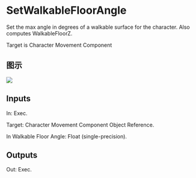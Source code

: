 # SetWalkableFloorAngle

Set the max angle in degrees of a walkable surface for the character. Also computes WalkableFloorZ.

Target is Character Movement Component

## 图示

![]($-20221218-20183904.png)

## Inputs

In: Exec.

Target: Character Movement Component Object Reference.

In Walkable Floor Angle: Float (single-precision).  

## Outputs

Out: Exec.

